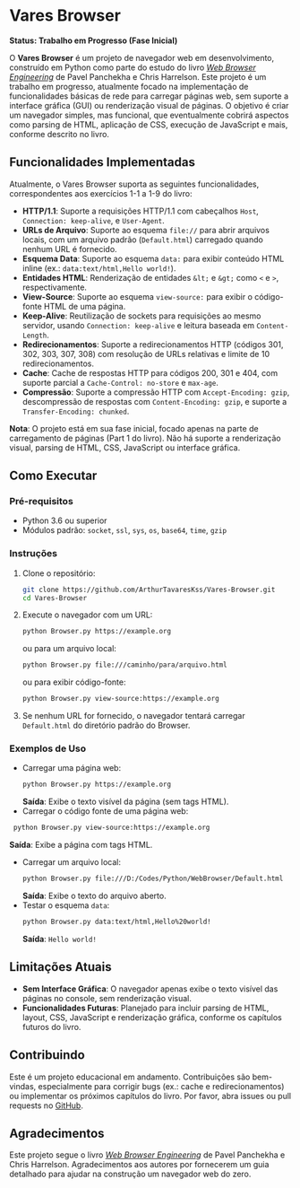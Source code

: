 # Vares Browser

**Status: Trabalho em Progresso (Fase Inicial)**

O **Vares Browser** é um projeto de navegador web em desenvolvimento, construído em Python como parte do estudo do livro [*Web Browser Engineering*](https://browser.engineering/index.html) de Pavel Panchekha e Chris Harrelson. Este projeto é um trabalho em progresso, atualmente focado na implementação de funcionalidades básicas de rede para carregar páginas web, sem suporte a interface gráfica (GUI) ou renderização visual de páginas. O objetivo é criar um navegador simples, mas funcional, que eventualmente cobrirá aspectos como parsing de HTML, aplicação de CSS, execução de JavaScript e mais, conforme descrito no livro.

## Funcionalidades Implementadas

Atualmente, o Vares Browser suporta as seguintes funcionalidades, correspondentes aos exercícios 1-1 a 1-9 do livro:

- **HTTP/1.1**: Suporte a requisições HTTP/1.1 com cabeçalhos `Host`, `Connection: keep-alive`, e `User-Agent`.
- **URLs de Arquivo**: Suporte ao esquema `file://` para abrir arquivos locais, com um arquivo padrão (`Default.html`) carregado quando nenhum URL é fornecido.
- **Esquema Data**: Suporte ao esquema `data:` para exibir conteúdo HTML inline (ex.: `data:text/html,Hello world!`).
- **Entidades HTML**: Renderização de entidades `&lt;` e `&gt;` como `<` e `>`, respectivamente.
- **View-Source**: Suporte ao esquema `view-source:` para exibir o código-fonte HTML de uma página.
- **Keep-Alive**: Reutilização de sockets para requisições ao mesmo servidor, usando `Connection: keep-alive` e leitura baseada em `Content-Length`.
- **Redirecionamentos**: Suporte a redirecionamentos HTTP (códigos 301, 302, 303, 307, 308) com resolução de URLs relativas e limite de 10 redirecionamentos.
- **Cache**: Cache de respostas HTTP para códigos 200, 301 e 404, com suporte parcial a `Cache-Control: no-store` e `max-age`.
- **Compressão**: Suporte a compressão HTTP com `Accept-Encoding: gzip`, descompressão de respostas com `Content-Encoding: gzip`, e suporte a `Transfer-Encoding: chunked`.

**Nota**: O projeto está em sua fase inicial, focado apenas na parte de carregamento de páginas (Part 1 do livro). Não há suporte a renderização visual, parsing de HTML, CSS, JavaScript ou interface gráfica.

## Como Executar

### Pré-requisitos
- Python 3.6 ou superior
- Módulos padrão: `socket`, `ssl`, `sys`, `os`, `base64`, `time`, `gzip`

### Instruções
1. Clone o repositório:
   ```bash
   git clone https://github.com/ArthurTavaresKss/Vares-Browser.git
   cd Vares-Browser
   ```
2. Execute o navegador com um URL:
   ```bash
   python Browser.py https://example.org
   ```
   ou para um arquivo local:
   ```bash
   python Browser.py file:///caminho/para/arquivo.html
   ```
   ou para exibir código-fonte:
   ```bash
   python Browser.py view-source:https://example.org
   ```
3. Se nenhum URL for fornecido, o navegador tentará carregar `Default.html` do diretório padrão do Browser.

### Exemplos de Uso
- Carregar uma página web:
  ```bash
  python Browser.py https://example.org
  ```
  **Saída**: Exibe o texto visível da página (sem tags HTML).
- Carregar o código fonte de uma página web:
 ```bash
  python Browser.py view-source:https://example.org
  ```
  **Saída**: Exibe a página com tags HTML.
- Carregar um arquivo local:
  ```bash
  python Browser.py file:///D:/Codes/Python/WebBrowser/Default.html
  ```
  **Saída**: Exibe o texto do arquivo aberto.
- Testar o esquema `data`:
  ```bash
  python Browser.py data:text/html,Hello%20world!
  ```
  **Saída**: `Hello world!`

## Limitações Atuais
- **Sem Interface Gráfica**: O navegador apenas exibe o texto visível das páginas no console, sem renderização visual.
- **Funcionalidades Futuras**: Planejado para incluir parsing de HTML, layout, CSS, JavaScript e renderização gráfica, conforme os capítulos futuros do livro.

## Contribuindo
Este é um projeto educacional em andamento. Contribuições são bem-vindas, especialmente para corrigir bugs (ex.: cache e redirecionamentos) ou implementar os próximos capítulos do livro. Por favor, abra issues ou pull requests no [GitHub](https://github.com/seu-usuario/vares-browser).

## Agradecimentos
Este projeto segue o livro [*Web Browser Engineering*](https://browser.engineering/index.html) de Pavel Panchekha e Chris Harrelson. Agradecimentos aos autores por fornecerem um guia detalhado para ajudar na construção um navegador web do zero.
